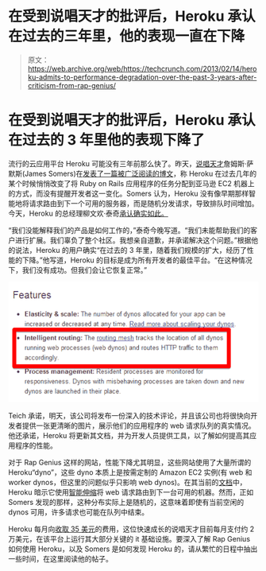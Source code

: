 # 在受到说唱天才的批评后，Heroku 承认在过去的三年里，他的表现一直在下降

> 原文：<https://web.archive.org/web/https://techcrunch.com/2013/02/14/heroku-admits-to-performance-degradation-over-the-past-3-years-after-criticism-from-rap-genius/>

# 在受到说唱天才的批评后，Heroku 承认在过去的 3 年里他的表现下降了

流行的云应用平台 Heroku 可能没有三年前那么快了。昨天，[说唱天才](https://web.archive.org/web/20230328231607/http://rapgenius.com/)詹姆斯·萨默斯(James Somers)在[发表了一篇被广泛阅读的博文](https://web.archive.org/web/20230328231607/http://rapgenius.com/James-somers-herokus-ugly-secret-lyrics)，称 Heroku 在过去几年的某个时候悄悄改变了将 Ruby on Rails 应用程序的任务分配到亚马逊 EC2 机器上的方式，而没有提醒开发者这一变化。Somers 认为，Heroku 没有像早期那样智能地将请求路由到下一个可用的服务器，而是随机分发请求，导致排队时间增加。今天，Heroku 的总经理柳文欢·泰奇[承认确实如此。](https://web.archive.org/web/20230328231607/https://blog.heroku.com/archives/2013/2/15/bamboo_routing_performance/)

“我们没能解释我们的产品是如何工作的，”泰奇今晚写道。“我们未能帮助我们的客户进行扩展。我们辜负了整个社区。我想亲自道歉，并承诺解决这个问题。”根据他的说法，Heroku 的用户确实“在过去的 3 年里，随着我们规模的扩大，经历了性能的下降。”他写道，Heroku 的目标是成为所有开发者的最佳平台。“在这种情况下，我们没有成功。但我们会让它恢复正常。”

![routing_heroku](img/ce82a9cc3391b40cad02e158bd3355de.png)

Teich 承诺，明天，该公司将发布一份深入的技术评论，并且该公司也将很快向开发者提供一张更清晰的图片，展示他们的应用程序的 web 请求队列的真实情况。他还承诺，Heroku 将更新其文档，并为开发人员提供工具，以了解如何提高其应用程序的性能。

对于 Rap Genius 这样的网站，性能下降尤其明显，这些网站使用了大量所谓的 Heroku“dyno”，这些 dyno 本质上是按需定制的 Amazon EC2 实例(有 web 和 worker dynos，但这里的问题似乎只影响 web dynos)。在其当前的[文档](https://web.archive.org/web/20230328231607/http://www.heroku.com/how/scale)中，Heroku 暗示它使用[智能伸缩](https://web.archive.org/web/20230328231607/https://devcenter.heroku.com/articles/http-routing)将 web 请求路由到下一台可用的机器。然而，正如 Somers 发现的那样，这种分布实际上是随机的，这意味着即使有当前空闲的 dynos 可用，许多请求也可能在队列中结束。

Heroku 每月向[收取 35 美元](https://web.archive.org/web/20230328231607/http://www.heroku.com/pricing#2-1)的费用，这位快速成长的说唱天才目前每月支付约 2 万美元，在该平台上运行其大部分关键的 it 基础设施。要深入了解 Rap Genius 如何使用 Heroku，以及 Somers 是如何发现 Heroku 的，请从繁忙的日程中抽出一些时间，在这里阅读他的帖子。